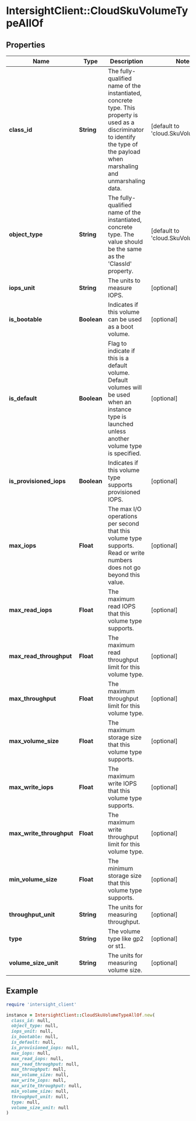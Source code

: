 # IntersightClient::CloudSkuVolumeTypeAllOf

## Properties

| Name | Type | Description | Notes |
| ---- | ---- | ----------- | ----- |
| **class_id** | **String** | The fully-qualified name of the instantiated, concrete type. This property is used as a discriminator to identify the type of the payload when marshaling and unmarshaling data. | [default to &#39;cloud.SkuVolumeType&#39;] |
| **object_type** | **String** | The fully-qualified name of the instantiated, concrete type. The value should be the same as the &#39;ClassId&#39; property. | [default to &#39;cloud.SkuVolumeType&#39;] |
| **iops_unit** | **String** | The units to measure IOPS. | [optional] |
| **is_bootable** | **Boolean** | Indicates if this volume can be used as a boot volume. | [optional] |
| **is_default** | **Boolean** | Flag to indicate if this is a default volume. Default volumes will be used when an instance type is launched unless another volume type is specified. | [optional] |
| **is_provisioned_iops** | **Boolean** | Indicates if this volume type supports provisioned IOPS. | [optional] |
| **max_iops** | **Float** | The max I/O operations per second that this volume type supports. Read or write numbers does not go beyond this value. | [optional] |
| **max_read_iops** | **Float** | The maximum read IOPS that this volume type supports. | [optional] |
| **max_read_throughput** | **Float** | The maximum read throughput limit for this volume type. | [optional] |
| **max_throughput** | **Float** | The maximum throughput limit for this volume type. | [optional] |
| **max_volume_size** | **Float** | The maximum storage size that this volume type supports. | [optional] |
| **max_write_iops** | **Float** | The maximum write IOPS that this volume type supports. | [optional] |
| **max_write_throughput** | **Float** | The maximum write throughput limit for this volume type. | [optional] |
| **min_volume_size** | **Float** | The minimum storage size that this volume type supports. | [optional] |
| **throughput_unit** | **String** | The units for measuring throughput. | [optional] |
| **type** | **String** | The volume type like gp2 or st1. | [optional] |
| **volume_size_unit** | **String** | The units for measuring volume size. | [optional] |

## Example

```ruby
require 'intersight_client'

instance = IntersightClient::CloudSkuVolumeTypeAllOf.new(
  class_id: null,
  object_type: null,
  iops_unit: null,
  is_bootable: null,
  is_default: null,
  is_provisioned_iops: null,
  max_iops: null,
  max_read_iops: null,
  max_read_throughput: null,
  max_throughput: null,
  max_volume_size: null,
  max_write_iops: null,
  max_write_throughput: null,
  min_volume_size: null,
  throughput_unit: null,
  type: null,
  volume_size_unit: null
)
```

